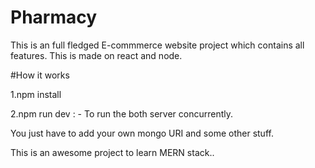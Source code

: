 # Pharmacy

This is an full fledged E-commmerce website project which contains all features.
This is made on react and node.

#How it works

1.npm install

2.npm run dev : -
To run the both server concurrently.

You just have to add your own mongo URI and some other stuff.

This is an awesome project to learn MERN stack..
